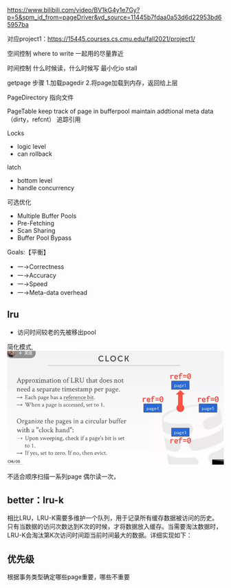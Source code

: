 https://www.bilibili.com/video/BV1kG4y1e7Gy?p=5&spm_id_from=pageDriver&vd_source=11445b7fdaa0a53d6d22953bd65957ba

对应project1：https://15445.courses.cs.cmu.edu/fall2021/project1/

空间控制
where to write
一起用的尽量靠近

时间控制
什么时候读，什么时候写
最小化io stall

getpage 步骤
1.加载pagedir
2.将page加载到内存，返回给上层

PageDirectory
指向文件

PageTable
keep track of page in bufferpool
maintain addtional meta data（dirty，refcnt）
追踪引用

Locks
- logic level
- can rollback

latch
- bottom level
- handle concurrency

可选优化
- Multiple Buffer Pools
- Pre-Fetching
- Scan Sharing
- Buffer Pool Bypass

Goals:【平衡】
- 一→Correctness
- 一→Accuracy
- 一→Speed
- 一→Meta-data overhead

## lru
- 访问时间较老的先被移出pool

简化模式,
![](./assets/approximate_lru.png)

不适合顺序扫描一系列page
偶尔读一次，

## better：lru-k

相比LRU，LRU-K需要多维护一个队列，用于记录所有缓存数据被访问的历史。只有当数据的访问次数达到K次的时候，才将数据放入缓存。当需要淘汰数据时，LRU-K会淘汰第K次访问时间距当前时间最大的数据。详细实现如下：

## 优先级

根据事务类型确定哪些page重要，哪些不重要

